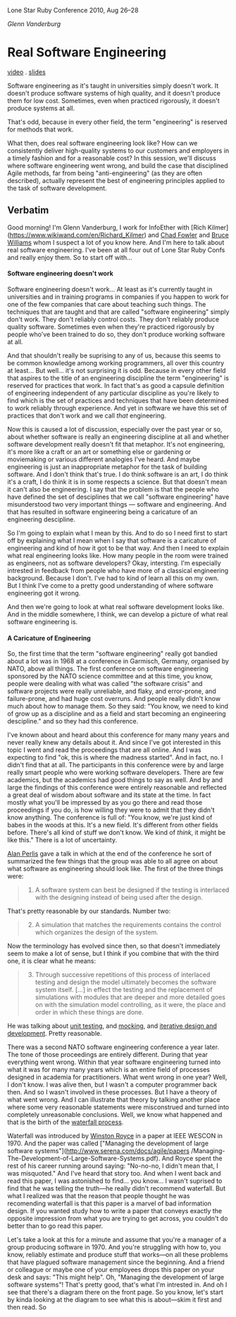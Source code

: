 Lone Star Ruby Conference 2010, Aug 26–28

*Glenn Vanderburg*


Real Software Engineering
=========================
[video](http://www.youtube.com/watch?v=NP9AIUT9nos)
. [slides](http://cdn.oreillystatic.com/en/assets/1/event/40/Real%20Software%20Engineering%20Presentation.pdf)

Software engineering as it's taught in universities simply doesn't work. It
doesn't produce software systems of high quality, and it doesn't produce them
for low cost. Sometimes, even when practiced rigorously, it doesn't produce
systems at all.

That's odd, because in every other field, the term "engineering" is reserved
for methods that work.

What then, does real software engineering look like? How can we consistently
deliver high-quality systems to our customers and employers in a timely fashion
and for a reasonable cost? In this session, we'll discuss where software
engineering went wrong, and build the case that disciplined Agile methods, far
from being "anti-engineering" (as they are often described), actually represent
the best of engineering principles applied to the task of software development.


## Verbatim

Good morning! I'm Glenn Vanderburg, I work for InfoEther with [Rich Kilmer]
(https://www.wikiwand.com/en/Richard_Kilmer) and [Chad
Fowler](http://chadfowler.com/about/) and [Bruce
Williams](https://www.linkedin.com/in/wbruce) whom I suspect a lot of you know
here. And I'm here to talk about real software engineering. I've been at all
four out of Lone Star Ruby Confs and really enjoy them. So to start off with...

#### Software engineering doesn't work

Software engineering doesn't work... At least as it's currently taught in
universities and in training programs in companies if you happen to work for
one of the few companies that care about teaching such things. The techniques
that are taught and that are called "software engineering" simply don't work.
They don't reliably control costs. They don't reliably produce quality
software. Sometimes even when they're practiced rigorously by people who've
been trained to do so, they don't produce working software at all.

And that shouldn't really be suprising to any of us, because this seems to be
common knowledge among working programmers, all over this country at least...
But well... it's not surprising it is odd. Because in every other field that
aspires to the title of an engineering discipline the term "engineering" is
reserved for practices that work. In fact that's as good a capsule definition
of engineering independent of any particular discipline as you're likely to
find which is the set of practices and techniques that have been determined to
work reliably through experience. And yet in software we have this set of
practices that don't work and we call *that* engineering.

Now this is caused a lot of discussion, especially over the past year or so,
about whether software is really an engineering discipline at all and whether
software development really doesn't fit that metaphor. It's not engineering,
it's more like a craft or an art or something else or gardening or moviemaking
or various different analogies I've heard. And maybe engineering is just an
inappropriate metaphor for the task of building software. And I don't think
that's true. I do think software is an art, I do think it's a craft, I do think
it is in some respects a science. But that doesn't mean it can't also be
engineering. I say that the problem is that the people who have defined the set
of desciplines that we call "software engineering" have misunderstood two very
important things — software and engineering. And that has resulted in software
engineering being a caricature of an engineering descipline.

So I'm going to explain what I mean by this. And to do so I need first to start
off by explaining what I mean when I say that software is a caricature of
engineering and kind of how it got to be that way. And then I need to explain
what real engineering looks like. How many people in the room were trained as
engineers, not as software developers? Okay, intersting. I'm especially
intrested in feedback from people who have more of a classical engineering
background. Because I don't. I've had to kind of learn all this on my own. But
I think I've come to a pretty good understanding of where software engineering
got it wrong.

And then we're going to look at what real software development looks like. And
in the middle somewhere, I think, we can develop a picture of what real
software engineering is.

#### A Caricature of Engineering

So, the first time that the term "software engineering" really got bandied
about a lot was in 1968 at a conference in Garmisch, Germany, organised by
NATO, above all things. The first conference on software engineering sponsored
by the NATO science committee and at this time, you know, people were dealing
with what was called "the software crisis" and software projects were really
unreliable, and flaky, and error-prone, and failure-prone, and had huge cost
overruns. And people really didn't know much about how to manage them. So they
said: "You know, we need to kind of grow up as a discipline and as a field and
start becoming an engineering descipline." and so they had this conference.

I've known about and heard about this conference for many many years and never
really knew any details about it. And since I've got interested in this topic
I went and read the proceedings that are all online. And I was expecting to
find "ok, this is where the madness started". And in fact, no. I didn't find
that at all. The participants in this conference were by and large really smart
people who were working software developers. There are few academics, but the
academics had good things to say as well. And by and large the findings of this
conference were entirely reasonable and reflected a great deal of wisdom about
software and its state at the time. In fact mostly what you'll be impressed by
as you go there and read those proceedings if you do, is how willing they were
to admit that they didn't know anything. The conference is full of: "You know,
we're just kind of babes in the woods at this. It's a new field. It's different
from other fields before. There's all kind of stuff we don't know. We kind of
*think*, it might be like this." There is a lot of uncertainty.

[Alan Perlis](https://www.wikiwand.com/en/Alan_Perlis) gave a talk in which at
the end of the conference he sort of summarized the few things that the group
was able to all agree on about what software as engineering should look like.
The first of the three things were:

>   1) A software system can best be designed if the testing
>      is interlaced with the designing instead of being
>      used after the design.

That's pretty reasonable by our standards. Number two:

>   2) A simulation that matches the requirements contains
>      the control which organizes the design of the system.

Now the terminology has evolved since then, so that doesn't immediately seem
to make a lot of sense, but I think if you combine that with the third one, it
is clear what he means:

>   3) Through successive repetitions of this process of interlaced testing
>      and design the model ultimately becomes the software system itself.
>      [...] in effect the testing and the replacement of simulations with
>      modules that are deeper and more detailed goes on with the simulation
>      model controlling, as it were, the place and order in which these
>      things are done.

He was talking about [unit testing](https://www.wikiwand.com/en/Unit_testing),
and [mocking](http://www.wikiwand.com/en/Mock_object), and [iterative design
and development](https://www.wikiwand.com/en/Iterative_and_incremental_development).
Pretty reasonable.

There was a second NATO software engineering conference a year later. The tone
of those proceedings are entirely different. During that year everything went
wrong. Within that year software engineering turned into what it was for many
many years which is an entire field of processes designed in academia for
practitioners. What went wrong in one year? Well, I don't know. I was alive
then, but I wasn't a computer programmer back then. And so I wasn't involved in
these processes. But I have a theory of what went wrong. And I can illustrate
that theory by talking another place where some very reasonable statements were
misconstrued and turned into completely unreasonable conclusions. Well, we know
what happened and that is the birth of the [waterfall
process](http://www.wikiwand.com/en/Waterfall_model).

Waterfall was introduced by [Winston Royce](https://www.wikiwand.com/en/Winston_W._Royce)
in a paper at IEEE WESCON in 1970. And the paper was called ["Managing the
development of large software systems"](http://www.serena.com/docs/agile/papers
/Managing-The-Development-of-Large-Software-Systems.pdf). And Royce spent the
rest of his career running around saying: "No-no-no, I didn't mean that, I was
misquoted." And I've heard that story too. And when I went back and read this
paper, I was astonished to find... you know... I wasn't suprised to find that
he was telling the truth—he really didn't recommend waterfall. But what
I realized was that the reason that people thought he was recomending waterfall
is that this paper is a marvel of bad information design. If you wanted study
how to write a paper that conveys exactly the opposite impression from what
you are trying to get across, you couldn't do better than to go read this
paper.

Let's take a look at this for a minute and assume that you're a manager of
a group producing software in 1970. And you're struggling with how to, you
know, reliably estimate and produce stuff that works—on all these problems that
have plagued software management since the beginning. And a friend or colleague
or maybe one of your employees drops this paper on your desk and says: "This
might help". Oh, "Managing the development of large software systems"! That's
pretty good, that's what I'm intrested in. And oh I see that there's a diagram
there on the front page. So you know, let's start by kinda looking at the
diagram to see what this is about—skim it first and then read. So
